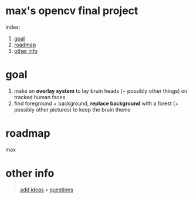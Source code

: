 # max's opencv final project
index:
1) [goal](#goal)
2) [roadmap](#roadmap)
3) [other info](#other-info)

# goal
1. make an **overlay system** to lay bruin heads (+ possibly other things) on tracked human faces
2. find foreground + background, **replace background** with a forest (+ possibly other pictures) to keep the bruin theme

# roadmap

max

# other info
>[add ideas](http://freesuggestionbox.com/pub/zvognoe) • [questions](mailto:maxm21@parkschool.net?subject=Inquiry%20about%20Max's%20Final%20Project)
